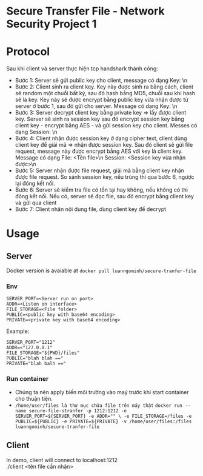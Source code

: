 # Secure Transfer File - Network Security Project 1
# Protocol
Sau khi client và server thực hiện tcp handshark thành công:
* Bước 1:  Server sẽ gửi public key cho client, message có dạng
Key: <Public key>\n
* Bước 2: Client sinh ra client key. Key này được sinh ra bằng cách, client sẽ random một chuổi bất kỳ, sau đó hash bằng MD5, chuổi sau khi hash sẽ là key. Key này sẽ được encrypt bằng public key vừa nhận được từ server ở bước 1, sau đó gửi cho server. Message có dạng
Key: <Client key>\n
* Bước 3: Server decrypt client key bằng private key ⇒ lấy được client key. Server sẽ sinh ra session key sau đó encrypt session key bằng client key - encrypt bằng AES - và gửi session key cho client. Messes có dạng
Session: <session key>\n
* Bước 4: Client nhận được session key ở dạng cipher text, client dùng client key để giải mã ⇒ nhận được session key. Sau đó client sẽ gửi file request, message này được encrypt bằng AES với key là client key. Message có dạng
File: <Tên file>\n
Session: <Session key vừa nhận được>\n
* Bước 5: Server nhận được file request, giải mã bằng client key nhận được file request. So sánh session key, nếu trùng thì qua bước 6, ngược lại đóng kết nối.
* Bước 6: Server sẽ kiểm tra file có tồn tại hay không, nếu không có thì đóng kết nối. Nếu có, server sẽ đọc file, sau đó encrypt bằng client key và gửi qua client
* Bước 7: Client nhân nội dung file, dùng client key để decrypt

# Usage
## Server
Docker version is avaiable at `docker pull luanngominh/secure-tranfer-file`
### Env
```
SERVER_PORT=<Server run on port>
ADDR=<Listen on interface>
FILE_STORAGE=<File folder>
PUBLIC=<public key with base64 encoding>
PRIVATE=<private key with base64 encoding>
```

Example:
```
SERVER_PORT="1212"
ADDR=<"127.0.0.1"
FILE_STORAGE="${PWD}/files"
PUBLIC="blah blah =="
PRIVATE="blah balh =="
```

### Run container 
* Chúng ta nên apply biến môi trường vào maý trước khi start container cho thuận tiện.
* `/home/user/files là thư mục chứa file trên máy thật`
`docker run --name secure-file-stranfer -p 1212:1212 -e SERVER_PORT=${SERVER_PORT} -e ADDR="" \
-e FILE_STORAGE=/files -e PUBLIC=${PUBLIC} -e PRIVATE=${PRIVATE} -v /home/user/files:/files luanngominh/secure-tranfer-file`

## Client
In demo, client will connect to localhost:1212<br>
./client <tên file cần nhận>
